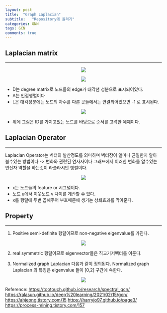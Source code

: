 ```yaml
---
layout: post
title:  "Graph Laplacian"
subtitle:   "Repository에 올리기"
categories: GNN
tags: GCN
comments: true
---
```

## Laplacian matrix
---
<p align=center>
    <image src="https://wikimedia.org/api/rest_v1/media/math/render/svg/712994d22cc3a9e0bd6148764a17c1628f843062
    " />
</p>

<p align=center>
    <image src="https://wikimedia.org/api/rest_v1/media/math/render/svg/0cb1fbbbf7819fa84d4f0b1cad18620b08f0c2e9
    " />
</p>

+ D는 degree matrix로 노드들의 edge가 대각선 성분으로 표시되어있다.
+ A는 인접행렬이다 
+ L은 대각성분에는 노드의 차수를 다른 곳들에서는 연결되어있으면 -1 로 표시된다.


<p align=center>
    <image src="https://user-images.githubusercontent.com/70193130/165730840-cba98d91-b412-4f64-839a-420b96f7fb08.png
    " />
</p>

+ 위에 그림은 ID를 가지고있는 노드를 바탕으로 순서를 고려한 예제이다.

## Laplacian Operator
---
Laplacian Operator는 벡터의 발산정도를 의미하며 벡터장이 얼마나 균일한지 알아 볼수있는 방법이다 -> 변화와 관련된 연사자이다
그래프에서 이러한 변화를 알수있는 연산자 역할을 하는것이 라플라시안 행렬이다. 

<p align=center>
    <image src="https://img1.daumcdn.net/thumb/R1280x0/?scode=mtistory2&fname=https%3A%2F%2Fblog.kakaocdn.net%2Fdn%2FbhqGQI%2Fbtrti4ajdu1%2FqNzQnq1rdkp8DY7rSvKKwK%2Fimg.png" />
</p>
 
 + x는 노드들의 feature or 시그널이다.
 + 노드 u에서 이웃노드 v 차이를 계산할 수 있다.
 + x를 행렬에 두번 곱해주어 부호때문에 생기는 상쇄효과를 막아준다. 

 ## Property
 ---
1. Positive semi-definite 행렬이므로 non-negative eigenvalue를 가진다.
<p align=center>
    <image src="https://user-images.githubusercontent.com/70193130/165746560-ecc19f3b-c11d-4321-97e3-0eef929653c1.png" />
</p>

2. real symmetric 행렬이므로 eigenvector들은 직교기저벡터를 이룬다.
<n> 
</n>

3. Normalized graph Laplacian 다음과 같이 정의된다.
    Normalized graph Laplacian 의 특징은 eigenvalue 들이 [0,2]  구간에 속한다.


<p align=center>
    <image src="https://wikimedia.org/api/rest_v1/media/math/render/svg/6c30b21a510c3e9678bd5b7a4bf172e8fc8aaeff
    " />
</p>


Reference:
<https://tootouch.github.io/research/spectral_gcn/>
<https://ralasun.github.io/deep%20learning/2021/02/15/gcn/>
<https://ahjeong.tistory.com/15>
<https://harryjo97.github.io/page3/>
<https://process-mining.tistory.com/157>